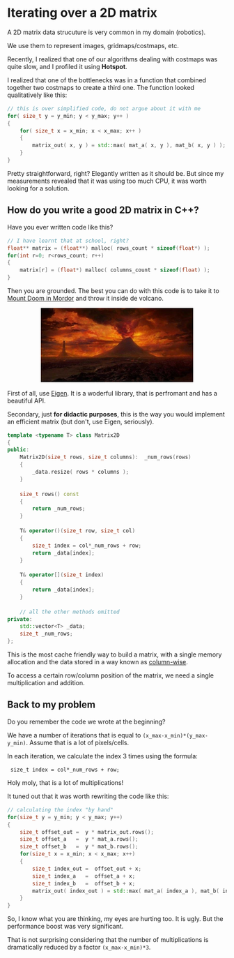 # Iterating over a 2D matrix

A 2D matrix data strucuture is very common in my domain (robotics).

We use them to represent images, gridmaps/costmaps, etc.

Recently, I realized that one of our algorithms dealing with costmaps was quite slow,
 and I profiled it using **Hotspot**.

I realized that one of the bottlenecks was in a function that combined together two costmaps to create
a third one. The function looked qualitatively like this:

```C++
// this is over simplified code, do not argue about it with me
for( size_t y = y_min; y < y_max; y++ ) 
{
	for( size_t x = x_min; x < x_max; x++ ) 
	{
		matrix_out( x, y ) = std::max( mat_a( x, y ), mat_b( x, y ) ); 
	}
}
```

Pretty straightforward, right? Elegantly written as it should be.
But since my measurements revealed that it was using too much CPU, it was worth
looking for a solution.

## How do you write a good 2D matrix in C++?

Have you ever written code like this?

```C++
// I have learnt that at school, right?
float** matrix = (float**) malloc( rows_count * sizeof(float*) );
for(int r=0; r<rows_count; r++) 
{
    matrix[r] = (float*) malloc( columns_count * sizeof(float) );
}
```

Then you are grounded. The best you can do with this code is to take it to
[Mount Doom in Mordor](https://en.wikipedia.org/wiki/Mount_Doom) and throw it inside de volcano.

<p align="center"><img src="mordor.jpg" width="350"></p>


First of all, use [Eigen](http://eigen.tuxfamily.org). It is a woderful library, that is perfromant and has a beautiful API.

Secondary, just **for didactic purposes**, this is the way you would implement an efficient matrix (but don't, use Eigen, seriously).

```C++
template <typename T> class Matrix2D
{
public:
    Matrix2D(size_t rows, size_t columns):  _num_rows(rows)
    {
        _data.resize( rows * columns );
    }
    
    size_t rows() const
    { 
    	return _num_rows; 
    }
    
    T& operator()(size_t row, size_t col)  
    {
        size_t index = col*_num_rows + row; 
        return _data[index];
    }
    
    T& operator[](size_t index)  
    {
        return _data[index];
    }
    
    // all the other methods omitted
private:
    std::vector<T> _data;
    size_t _num_rows;
};
```

This is the most cache friendly way to build a matrix, with a single memory allocation and 
the data stored in a way known as [column-wise](https://www.geeksforgeeks.org/row-wise-vs-column-wise-traversal-matrix/).

To access a certain row/column position of the matrix, we need a single multiplication and addition.

## Back to my problem

Do you remember the code we wrote at the beginning?

We have a number of iterations that is equal to `(x_max-x_min)*(y_max-y_min)`.  Assume that is a lot of pixels/cells.

In each iteration, we calculate the index 3 times using the formula:

     size_t index = col*_num_rows + row;

Holy moly, that is a lot of multiplications!

It tuned out that it was worth rewriting the code like this:

```C++
// calculating the index "by hand"
for(size_t y = y_min; y < y_max; y++) 
{
	size_t offset_out =  y * matrix_out.rows();
	size_t offset_a   =  y * mat_a.rows();
	size_t offset_b   =  y * mat_b.rows();
	for(size_t x = x_min; x < x_max; x++) 
	{
		size_t index_out =  offset_out + x;
		size_t index_a   =  offset_a + x;
		size_t index_b   =  offset_b + x;
		matrix_out( index_out ) = std::max( mat_a( index_a ), mat_b( index_b ) ); 
	}
}
```

So, I know what you are thinking, my eyes are hurting too. It is ugly. But the performance boost was very significant.

That is not surprising considering that the number of multiplications is dramatically reduced by a factor `(x_max-x_min)*3`.


